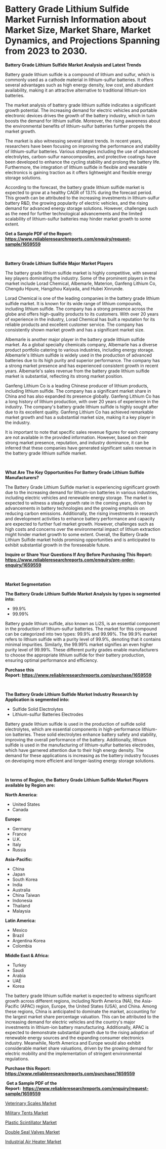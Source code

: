 <p><h1>Battery Grade Lithium Sulfide Market Furnish Information about Market Size, Market Share, Market Dynamics, and Projections Spanning from 2023 to 2030.</h1></p><p><strong>Battery Grade Lithium Sulfide Market Analysis and Latest Trends</strong></p>
<p><p>Battery grade lithium sulfide is a compound of lithium and sulfur, which is commonly used as a cathode material in lithium-sulfur batteries. It offers several advantages such as high energy density, low cost, and abundant availability, making it an attractive alternative to traditional lithium-ion batteries.</p><p>The market analysis of battery grade lithium sulfide indicates a significant growth potential. The increasing demand for electric vehicles and portable electronic devices drives the growth of the battery industry, which in turn boosts the demand for lithium sulfide. Moreover, the rising awareness about the environmental benefits of lithium-sulfur batteries further propels the market growth.</p><p>The market is also witnessing several latest trends. In recent years, researchers have been focusing on improving the performance and stability of lithium-sulfur batteries. Various strategies including the use of advanced electrolytes, carbon-sulfur nanocomposites, and protective coatings have been developed to enhance the cycling stability and prolong the battery life. Furthermore, the integration of lithium sulfide in flexible and wearable electronics is gaining traction as it offers lightweight and flexible energy storage solutions.</p><p>According to the forecast, the battery grade lithium sulfide market is expected to grow at a healthy CAGR of 13.1% during the forecast period. This growth can be attributed to the increasing investments in lithium-sulfur battery R&D, the growing popularity of electric vehicles, and the rising demand for advanced energy storage solutions. However, challenges such as the need for further technological advancements and the limited scalability of lithium-sulfur batteries may hinder market growth to some extent.</p></p>
<p><strong>Get a Sample PDF of the Report:&nbsp; <a href="https://www.reliableresearchreports.com/enquiry/request-sample/1659559">https://www.reliableresearchreports.com/enquiry/request-sample/1659559</a></strong></p>
<p>&nbsp;</p>
<p><strong>Battery Grade Lithium Sulfide Major Market Players</strong></p>
<p><p>The battery grade lithium sulfide market is highly competitive, with several key players dominating the industry. Some of the prominent players in the market include Lorad Chemical, Albemarle, Materion, Ganfeng Lithium Co, Chengdu Hipure, Hangzhou Kaiyada, and Hubei Xinrunde.</p><p>Lorad Chemical is one of the leading companies in the battery grade lithium sulfide market. It is known for its wide range of lithium compounds, including lithium sulfide. The company has a strong presence across the globe and offers high-quality products to its customers. With over 20 years of experience in the industry, Lorad Chemical has built a reputation for its reliable products and excellent customer service. The company has consistently shown market growth and has a significant market size.</p><p>Albemarle is another major player in the battery grade lithium sulfide market. As a global specialty chemicals company, Albemarle has a diverse product portfolio catering to various industries, including energy storage. Albemarle's lithium sulfide is widely used in the production of advanced batteries due to its high purity and superior performance. The company has a strong market presence and has experienced consistent growth in recent years. Albemarle's sales revenue from the battery grade lithium sulfide market is substantial, reflecting its strong market position.</p><p>Ganfeng Lithium Co is a leading Chinese producer of lithium products, including lithium sulfide. The company has a significant market share in China and has also expanded its presence globally. Ganfeng Lithium Co has a long history of lithium production, with over 20 years of experience in the industry. The company's battery grade lithium sulfide is highly sought after due to its excellent quality. Ganfeng Lithium Co has achieved remarkable market growth and has a substantial market size, making it a key player in the industry.</p><p>It is important to note that specific sales revenue figures for each company are not available in the provided information. However, based on their strong market presence, reputation, and industry dominance, it can be inferred that these companies have generated significant sales revenue in the battery grade lithium sulfide market.</p></p>
<p>&nbsp;</p>
<p><strong>What Are The Key Opportunities For Battery Grade Lithium Sulfide Manufacturers?</strong></p>
<p><p>The Battery Grade Lithium Sulfide market is experiencing significant growth due to the increasing demand for lithium-ion batteries in various industries, including electric vehicles and renewable energy storage. The market is expected to witness a steady growth rate in the coming years, driven by advancements in battery technologies and the growing emphasis on reducing carbon emissions. Additionally, the rising investments in research and development activities to enhance battery performance and capacity are expected to further fuel market growth. However, challenges such as high costs and concerns over the environmental impact of lithium extraction might hinder market growth to some extent. Overall, the Battery Grade Lithium Sulfide market holds promising opportunities and is anticipated to exhibit substantial growth in the foreseeable future.</p></p>
<p><strong>Inquire or Share Your Questions If Any Before Purchasing This Report: <a href="https://www.reliableresearchreports.com/enquiry/pre-order-enquiry/1659559">https://www.reliableresearchreports.com/enquiry/pre-order-enquiry/1659559</a></strong></p>
<p>&nbsp;</p>
<p><strong>Market Segmentation</strong></p>
<p><strong>The Battery Grade Lithium Sulfide Market Analysis by types is segmented into:</strong></p>
<p><ul><li>99.9%</li><li>99.99%</li></ul></p>
<p><p>Battery grade lithium sulfide, also known as Li2S, is an essential component in the production of lithium-sulfur batteries. The market for this compound can be categorized into two types: 99.9% and 99.99%. The 99.9% market refers to lithium sulfide with a purity level of 99.9%, denoting that it contains minimal impurities. Similarly, the 99.99% market signifies an even higher purity level of 99.99%. These different purity grades enable manufacturers to choose the appropriate lithium sulfide for their battery production, ensuring optimal performance and efficiency.</p></p>
<p><strong>Purchase this Report:&nbsp;<a href="https://www.reliableresearchreports.com/purchase/1659559">https://www.reliableresearchreports.com/purchase/1659559</a></strong></p>
<p>&nbsp;</p>
<p><strong>The Battery Grade Lithium Sulfide Market Industry Research by Application is segmented into:</strong></p>
<p><ul><li>Sulfide Solid Electrolytes</li><li>Lithium-sulfur Batteries Electrodes</li></ul></p>
<p><p>Battery grade lithium sulfide is used in the production of sulfide solid electrolytes, which are essential components in high-performance lithium-ion batteries. These solid electrolytes enhance battery safety and stability, improving the overall performance of the battery. Additionally, lithium sulfide is used in the manufacturing of lithium-sulfur batteries electrodes, which have garnered attention due to their high energy density. The demand for these applications is increasing as the battery industry focuses on developing more efficient and longer-lasting energy storage solutions.</p></p>
<p>&nbsp;</p>
<p><strong>In terms of Region, the Battery Grade Lithium Sulfide Market Players available by Region are:</strong></p>
<p>
    <p> <strong> North America: </strong>
        <ul>
            <li>United States</li>
            <li>Canada</li>
        </ul>
        </p> 
    <p> <strong> Europe: </strong>
        <ul>
            <li>Germany</li>
            <li>France</li>
            <li>U.K.</li>
            <li>Italy</li>
            <li>Russia</li>
        </ul>
        </p> 
    <p> <strong> Asia-Pacific: </strong>
        <ul>
            <li>China</li>
            <li>Japan</li>
            <li>South Korea</li>
            <li>India</li>
            <li>Australia</li>
            <li>China Taiwan</li>
            <li>Indonesia</li>
            <li>Thailand</li>
            <li>Malaysia</li>
        </ul>
        </p> 
    <p> <strong> Latin America: </strong>
        <ul>
            <li>Mexico</li>
            <li>Brazil</li>
            <li>Argentina Korea</li>
            <li>Colombia</li>
        </ul>
        </p> 
    <p> <strong> Middle East & Africa: </strong>
        <ul>
            <li>Turkey</li>
            <li>Saudi</li>
            <li>Arabia</li>
            <li>UAE</li>
            <li>Korea</li>
        </ul>
    </p>
    </p>
<p><p>The battery grade lithium sulfide market is expected to witness significant growth across different regions, including North America (NA), the Asia-Pacific (APAC) region, Europe, the United States (USA), and China. Among these regions, China is anticipated to dominate the market, accounting for the largest market share percentage valuation. This can be attributed to the increasing demand for electric vehicles and the country's major investments in lithium-ion battery manufacturing. Additionally, APAC is expected to demonstrate substantial growth due to the rising adoption of renewable energy sources and the expanding consumer electronics industry. Meanwhile, North America and Europe would also exhibit considerable market share valuations, driven by the growing demand for electric mobility and the implementation of stringent environmental regulations.</p></p>
<p><strong>Purchase this Report: <a href="https://www.reliableresearchreports.com/purchase/1659559">https://www.reliableresearchreports.com/purchase/1659559</a></strong></p>
<p>&nbsp;<strong>Get a Sample PDF of the Report:&nbsp;&nbsp;<a href="https://www.reliableresearchreports.com/enquiry/request-sample/1659559">https://www.reliableresearchreports.com/enquiry/request-sample/1659559</a></strong></p>
<p><strong></strong></p>
<p><p><a href="https://medium.com/@azadyoi012547/veterinary-scales-market-size-cagr-trends-2024-2030-51a8d8a69f12">Veterinary Scales Market</a></p><p><a href="https://medium.com/@chiragreportprime4/military-tents-market-size-growth-forecast-2023-2030-977f508db074">Military Tents Market</a></p><p><a href="https://www.linkedin.com/pulse/plastic-scintillator-market-insights-players-forecast-till/">Plastic Scintillator Market</a></p><p><a href="https://www.linkedin.com/pulse/double-seal-valves-market-size-growth-forecast-from-2023/">Double Seal Valves Market</a></p><p><a href="https://www.linkedin.com/pulse/industrial-air-heater-market-size-growth-forecast-from-2023/">Industrial Air Heater Market</a></p></p>